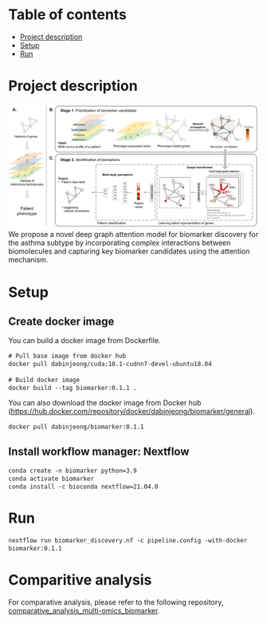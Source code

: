 # Table of contents
* [Project description](#Project-description)
* [Setup](#setup)
* [Run](#run)

# Project description
![workflow](./img/method_overview.png)  
We propose a novel deep graph attention model for biomarker discovery for the asthma subtype by incorporating complex interactions between biomolecules and capturing key biomarker candidates using the attention mechanism.


# Setup
## Create docker image
You can build a docker image from Dockerfile.
~~~
# Pull base image from docker hub
docker pull dabinjeong/cuda:10.1-cudnn7-devel-ubuntu18.04

# Build docker image
docker build --tag biomarker:0.1.1 .
~~~
You can also download the docker image from Docker hub (https://hub.docker.com/repository/docker/dabinjeong/biomarker/general).
~~~
docker pull dabinjeong/biomarker:0.1.1
~~~
## Install workflow manager: Nextflow
~~~
conda create -n biomarker python=3.9
conda activate biomarker
conda install -c bioconda nextflow=21.04.0
~~~

# Run
~~~
nextflow run biomarker_discovery.nf -c pipeline.config -with-docker biomarker:0.1.1
~~~


# Comparitive analysis
For comparative analysis, please refer to the following repository, <a href="https://github.com/DabinJeong/Comparative_analysis_multi-omics_biomarker"> comparative_analysis_multi-omics_biomarker</a>.

